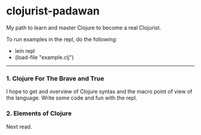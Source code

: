 # clojurist-padawan
My path to learn and master Clojure to become a real Clojurist.

To run examples in the repl, do the following:
- lein repl
- (load-file "example.clj")

---

### 1. Clojure For The Brave and True
I hope to get and overview of Clojure syntax 
and the macro point of view of the language. Write some code and fun with the repl.

### 2. Elements of Clojure
Next read.